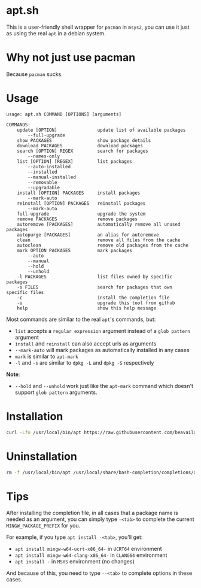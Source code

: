 # apt.sh
This is a user-friendly shell wrapper for `pacman` in `msys2`, you can use it just as using the real `apt` in a debian system.

# Why not just use pacman
Because `pacman` sucks.

# Usage
```
usage: apt.sh COMMAND [OPTIONS] [arguments]

COMMANDS:
    update [OPTION]               update list of available packages
        --full-upgrade
    show PACKAGES                 show package details
    download PACKAGES             download packages
    search [OPTION] REGEX         search for packages
        --names-only
    list [OPTION] [REGEX]         list packages
        --auto-installed
        --installed
        --manual-installed
        --removable
        --upgradable
    install [OPTION] PACKAGES     install packages
        --mark-auto
    reinstall [OPTION] PACKAGES   reinstall packages
        --mark-auto
    full-upgrade                  upgrade the system
    remove PACKAGES               remove packages
    autoremove [PACKAGES]         automatically remove all unused packages
    autopurge [PACKAGES]          an alias for autoremove
    clean                         remove all files from the cache
    autoclean                     remove old packages from the cache
    mark OPTION PACKAGES          mark packages
        --auto
        --manual
        --hold
        --unhold
    -l PACKAGES                   list files owned by specific packages
    -s FILES                      search for packages that own specific files
    -c                            install the completion file
    -u                            upgrade this tool from github
    help                          show this help message
```
Most commands are similar to the real `apt`'s commands, but:
- `list` accepts a `regular expression` argument instead of a `glob pattern` argument
- `install` and `reinstall` can also accept urls as arguments
- `--mark-auto` will mark packages as automatically installed in any cases
- `mark` is similar to `apt-mark`
- `-l` and `-s` are similar to `dpkg -L` and `dpkg -S` respectively

**Note**:
- `--hold` and `--unhold` work just like the `apt-mark` command which doesn't support `glob pattern` arguments.

# Installation
```bash
curl -Lfo /usr/local/bin/apt https://raw.githubusercontent.com/beavailable/apt.sh/main/apt.sh
```

# Uninstallation
```bash
rm -f /usr/local/bin/apt /usr/local/share/bash-completion/completions/apt
```

# Tips
After installing the completion file, in all cases that a package name is needed as an argument, you can simply type `-<tab>` to complete the current `MINGW_PACKAGE_PREFIX` for you.

For example, if you type `apt install -<tab>`, you'll get:
- `apt install mingw-w64-ucrt-x86_64-` in `UCRT64` environment
- `apt install mingw-w64-clang-x86_64-` in `CLANG64` environment
- `apt install -` in `MSYS` environment (no changes)

And because of this, you need to type `--<tab>` to complete options in these cases.
